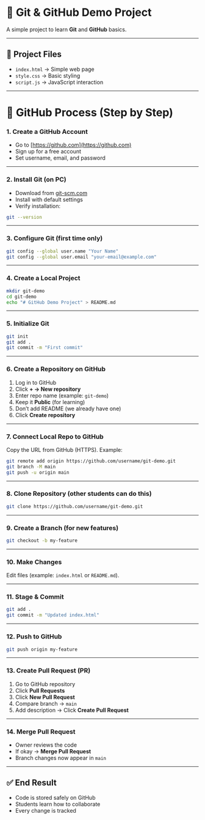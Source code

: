 # 🚀 Git & GitHub Demo Project

A simple project to learn **Git** and **GitHub** basics.  

---

## 📂 Project Files  
- `index.html` → Simple web page  
- `style.css` → Basic styling  
- `script.js` → JavaScript interaction  

---

# 🔄 GitHub Process (Step by Step)

### 1. Create a GitHub Account
- Go to [https://github.com](https://github.com)  
- Sign up for a free account  
- Set username, email, and password  

---

### 2. Install Git (on PC)
- Download from [git-scm.com](https://git-scm.com/downloads)  
- Install with default settings  
- Verify installation:  
```bash
git --version
```

---

### 3. Configure Git (first time only)
```bash
git config --global user.name "Your Name"
git config --global user.email "your-email@example.com"
```

---

### 4. Create a Local Project
```bash
mkdir git-demo
cd git-demo
echo "# GitHub Demo Project" > README.md
```

---

### 5. Initialize Git
```bash
git init
git add .
git commit -m "First commit"
```

---

### 6. Create a Repository on GitHub
1. Log in to GitHub  
2. Click **+ → New repository**  
3. Enter repo name (example: `git-demo`)  
4. Keep it **Public** (for learning)  
5. Don’t add README (we already have one)  
6. Click **Create repository**  

---

### 7. Connect Local Repo to GitHub
Copy the URL from GitHub (HTTPS). Example:  
```bash
git remote add origin https://github.com/username/git-demo.git
git branch -M main
git push -u origin main
```

---

### 8. Clone Repository (other students can do this)
```bash
git clone https://github.com/username/git-demo.git
```

---

### 9. Create a Branch (for new features)
```bash
git checkout -b my-feature
```

---

### 10. Make Changes
Edit files (example: `index.html` or `README.md`).  

---

### 11. Stage & Commit
```bash
git add .
git commit -m "Updated index.html"
```

---

### 12. Push to GitHub
```bash
git push origin my-feature
```

---

### 13. Create Pull Request (PR)
1. Go to GitHub repository  
2. Click **Pull Requests**  
3. Click **New Pull Request**  
4. Compare branch → `main`  
5. Add description → Click **Create Pull Request**  

---

### 14. Merge Pull Request
- Owner reviews the code  
- If okay → **Merge Pull Request**  
- Branch changes now appear in `main`  

---

## ✅ End Result
- Code is stored safely on GitHub  
- Students learn how to collaborate  
- Every change is tracked  
